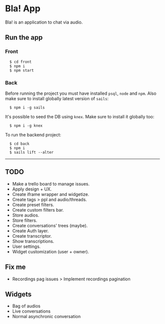 # Bla! App

Bla! is an application to chat via audio.

## Run the app

### Front
```
  $ cd front
  $ npm i
  $ npm start
```

### Back
Before running the project you must have installed `psql`, `node` and `npm`. Also make sure to install globally latest version of `sails`:
```
  $ npm i -g sails
```
It's possible to seed the DB using `knex`. Make sure to install it globally too:
```
  $ npm i -g knex
```
To run the backend project:
```
  $ cd back
  $ npm i
  $ sails lift --alter
```
---
## TODO
- Make a trello board to manage issues.
- Apply design + UX.
- Create iframe wrapper and widgetize.
- Create tags > ppl and audio/threads.
- Create preset filters.
- Create custom filters bar.
- Store audios.
- Store filters.
- Create conversations' trees (maybe).
- Create Auth layer.
- Create transcriptor.
- Show transcriptions.
- User settings.
- Widget customization (user + owner).

## Fix me
- Recordings pag issues > Implement recordings pagination
## Widgets
- Bag of audios
- Live conversations
- Normal asynchronic conversation